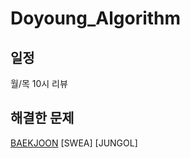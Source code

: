 # Doyoung_Algorithm
## 일정
월/목 10시 리뷰

## 해결한 문제
[BAEKJOON](https://www.acmicpc.net/problemset?user=dyim0403&user_solved=1)
[SWEA]
[JUNGOL]
